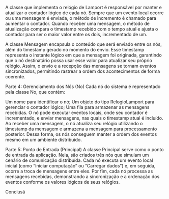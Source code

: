 A classe que implementa o relógio de Lamport é responsável por manter e atualizar o contador lógico de cada nó. Sempre que um evento local ocorre ou uma mensagem é enviada, o método de incremento é chamado para aumentar o contador. Quando receber uma mensagem, o método de atualização compara o timestamp recebido com o tempo atual e ajusta o contador para ser o maior valor entre os dois, incrementado de um.

A classe Mensagem encapsula o conteúdo que será enviado entre os nós, além do timestamp gerado no momento do envio. Esse timestamp representa o instante lógico em que a mensagem foi originada, garantindo que o nó destinatário possa usar esse valor para atualizar seu próprio relógio. Assim, o envio e a recepção das mensagens se tornam eventos sincronizados, permitindo rastrear a ordem dos acontecimentos de forma coerente.

Parte 4: Gerenciamento dos Nós (No)
Cada nó do sistema é representado pela classe No, que contém:

Um nome para identificar o nó;
Um objeto do tipo RelogioLamport para gerenciar o contador lógico;
Uma fila para armazenar as mensagens recebidas.
O nó pode executar eventos locais, onde seu contador é incrementado, e enviar mensagens, nas quais o timestamp atual é incluído. Ao receber uma mensagem, o nó atualiza seu relógio utilizando o timestamp da mensagem e armazena a mensagem para processamento posterior. Dessa forma, os nós conseguem manter a ordem dos eventos mesmo em um ambiente distribuído.

Parte 5: Ponto de Entrada (Principal)
A classe Principal serve como o ponto de entrada da aplicação. Nela, são criados três nós que simulam um cenário de comunicação distribuída. Cada nó executa um evento local inicial (como “Iniciar computação” ou “Carregar dados”) e, em seguida, ocorre a troca de mensagens entre eles. Por fim, cada nó processa as mensagens recebidas, demonstrando a sincronização e a ordenação dos eventos conforme os valores lógicos de seus relógios.

Conclusã